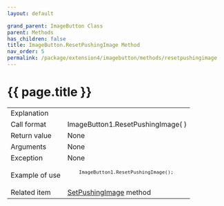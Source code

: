 ```yaml
---
layout: default

grand_parent: ImageButton Class
parent: Methods
has_children: false
title: ImageButton.ResetPushingImage Method
nav_order: 5
permalink: /package/extension4/imagebutton/methods/resetpushingimage
---
```

# {{ page.title }}

<table>
  <tr>
    <td>Explanation</td>
    <td colspan="2"></td>
  </tr>
  <tr>
    <td>Call format</td>
    <td colspan="2">ImageButton1.ResetPushingImage( )</td>
  </tr>
  <tr>
    <td>Return value</td>
    <td colspan="2">None</td>
  </tr>  
  <tr>
    <td>Arguments</td>
    <td colspan="2">None</td>
  </tr>
  <tr>
    <td>Exception</td>
    <td colspan="2">None</td>
  </tr>
  <tr>
    <td>Example of use</td>
    <td colspan="2"><code><pre>
    ImageButton1.ResetPushingImage();
    </pre></code></td>
  </tr>
  <tr>
    <td>Related item</td>
    <td colspan="2"><a href="/package/extension4/imagebutton/methods/setpushingimage">SetPushingImage</a> method</td>
  </tr>
</table>